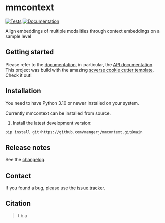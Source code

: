# mmcontext

[![Tests][badge-tests]][tests]
[![Documentation][badge-docs]][documentation]

[badge-tests]: https://img.shields.io/github/actions/workflow/status/mengerj/mmcontext/test.yaml?branch=main
[badge-docs]: https://img.shields.io/readthedocs/mmcontext

Align embeddings of multiple modalities through context embeddings on a sample level

## Getting started

Please refer to the [documentation][],
in particular, the [API documentation][]. This project was build with the amazing [scverse cookie cutter template][]. Check it out!

## Installation

You need to have Python 3.10 or newer installed on your system.

Currently mmcontext can be installed from source.

<!--
1) Install the latest release of `mmcontext` from [PyPI][]:

```bash
pip install mmcontext
```
-->

1. Install the latest development version:

```bash
pip install git+https://github.com/mengerj/mmcontext.git@main
```

## Release notes

See the [changelog][].

## Contact

If you found a bug, please use the [issue tracker][].

## Citation

> t.b.a

[scverse cookie cutter template]: https://github.com/scverse/cookiecutter-scverse
[issue tracker]: https://github.com/mengerj/mmcontext/issues
[tests]: https://github.com/mengerj/mmcontext/actions/workflows/test.yml
[documentation]: https://mmcontext.readthedocs.io
[changelog]: https://mmcontext.readthedocs.io/en/latest/changelog.html
[api documentation]: https://mmcontext.readthedocs.io/en/latest/api.html
[pypi]: https://pypi.org/project/mmcontext
